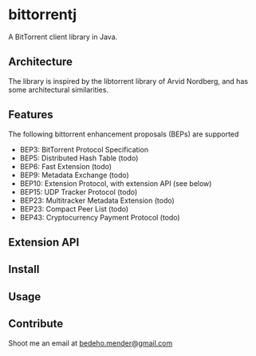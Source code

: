 bittorrentj
===========

A BitTorrent client library in Java.

Architecture
--------
The library is inspired by the libtorrent library of Arvid Nordberg,
and has some architectural similarities.

Features
--------
The following bittorrent enhancement proposals (BEPs) are supported

- BEP3: BitTorrent Protocol Specification
- BEP5: Distributed Hash Table (todo)
- BEP6: Fast Extension (todo)
- BEP9: Metadata Exchange (todo)
- BEP10: Extension Protocol, with extension API (see below)
- BEP15: UDP Tracker Protocol (todo)
- BEP23: Multitracker Metadata Extension (todo)
- BEP23: Compact Peer List (todo)
- BEP43: Cryptocurrency Payment Protocol (todo)

Extension API
--------

Install
--------

Usage
--------

Contribute
----------
Shoot me an email at bedeho.mender@gmail.com
